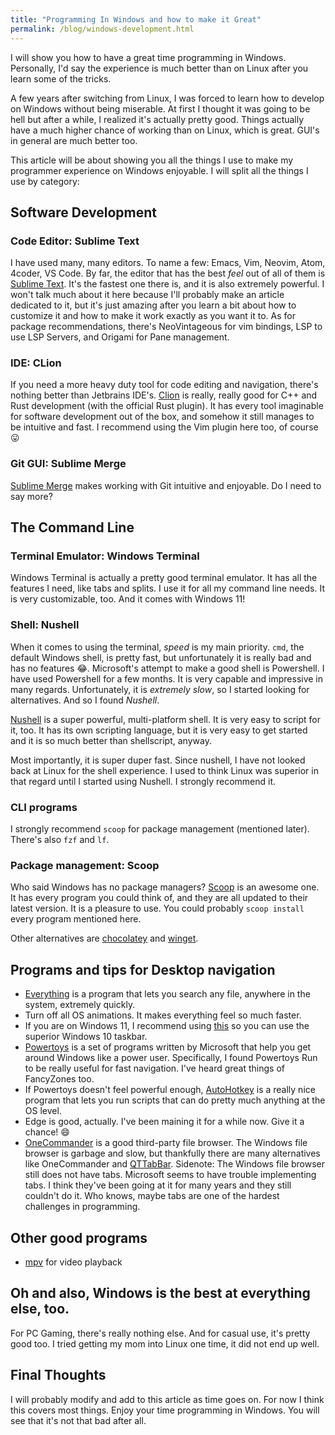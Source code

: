 ```yaml
---
title: "Programming In Windows and how to make it Great"
permalink: /blog/windows-development.html
---
```


I will show you how to have a great time programming in Windows. Personally, I'd say the experience is much better than on Linux after you learn some of the tricks.

<!--more-->

A few years after switching from Linux, I was forced to learn how to develop on Windows without being miserable. At first I thought it was going to be hell but after a while, I realized it's actually pretty good. Things actually have a much higher chance of working than on Linux, which is great. GUI's in general are much better too.

This article will be about showing you all the things I use to make my programmer experience on Windows enjoyable. I will split all the things I use by category:

## Software Development

### Code Editor: Sublime Text

I have used many, many editors. To name a few: Emacs, Vim, Neovim, Atom, 4coder, VS Code. By far, the editor that has the best *feel* out of all of them is [Sublime Text](https://www.sublimetext.com/). It's the fastest one there is, and it is also extremely powerful. I won't talk much about it here because I'll probably make an article dedicated to it, but it's just amazing after you learn a bit about how to customize it and how to make it work exactly as you want it to. As for package recommendations, there's NeoVintageous for vim bindings, LSP to use LSP Servers, and Origami for Pane management.

### IDE: CLion

If you need a more heavy duty tool for code editing and navigation, there's nothing better than Jetbrains IDE's. [Clion](https://www.jetbrains.com/clion/) is really, really good for C++ and Rust development (with the official Rust plugin). It has every tool imaginable for software development out of the box, and somehow it still manages to be intuitive and fast. I recommend using the Vim plugin here too, of course :stuck_out_tongue:

### Git GUI: Sublime Merge

[Sublime Merge](https://www.sublimemerge.com/) makes working with Git intuitive and enjoyable. Do I need to say more?

## The Command Line

### Terminal Emulator: Windows Terminal

Windows Terminal is actually a pretty good terminal emulator. It has all the features I need, like tabs and splits. I use it for all my command line needs. It is very customizable, too. And it comes with Windows 11!

### Shell: Nushell

When it comes to using the terminal, *speed* is my main priority. `cmd`, the default Windows shell, is pretty fast, but unfortunately it is really bad and has no features :joy:. Microsoft's attempt to make a good shell is Powershell. I have used Powershell for a few months. It is very capable and impressive in many regards. Unfortunately, it is *extremely slow*, so I started looking for alternatives. And so I found *Nushell*.

[Nushell](https://www.nushell.sh/) is a super powerful, multi-platform shell. It is very easy to script for it, too. It has its own scripting language, but it is very easy to get started and it is so much better than shellscript, anyway.

Most importantly, it is super duper fast. Since nushell, I have not looked back at Linux for the shell experience. I used to think Linux was superior in that regard until I started using Nushell. I strongly recommend it.

### CLI programs

I strongly recommend `scoop` for package management (mentioned later). There's also `fzf` and `lf`.

### Package management: Scoop

Who said Windows has no package managers? [Scoop](https://scoop.sh/) is an awesome one. It has every program you could think of, and they are all updated to their latest version. It is a pleasure to use. You could probably `scoop install` every program mentioned here.

Other alternatives are [chocolatey](https://chocolatey.org/) and [winget](https://winget.run/).

## Programs and tips for Desktop navigation

- [Everything](https://www.voidtools.com/-) is a program that lets you search any file, anywhere in the system, extremely quickly.
- Turn off all OS animations. It makes everything feel so much faster.
- If you are on Windows 11, I recommend using [this](https://github.com/valinet/ExplorerPatcher) so you can use the superior Windows 10 taskbar.
- [Powertoys](https://github.com/microsoft/PowerToys) is a set of programs written by Microsoft that help you get around Windows like a power user. Specifically, I found Powertoys Run to be really useful for fast navigation. I've heard great things of FancyZones too.
- If Powertoys doesn't feel powerful enough, [AutoHotkey](https://www.autohotkey.com/) is a really nice program that lets you run scripts that can do pretty much anything at the OS level.
- Edge is good, actually. I've been maining it for a while now. Give it a chance! :smile:
- [OneCommander](https://www.onecommander.com/) is a good third-party file browser. The Windows file browser is garbage and slow, but thankfully there are many alternatives like OneCommander and [QTTabBar](http://qttabbar.wikidot.com/). Sidenote: The Windows file browser still does not have tabs. Microsoft seems to have trouble implementing tabs. I think they've been going at it for many years and they still couldn't do it. Who knows, maybe tabs are one of the hardest challenges in programming.

## Other good programs

- [mpv](https://mpv.io/) for video playback

## Oh and also, Windows is the best at everything else, too.

For PC Gaming, there's really nothing else. And for casual use, it's pretty good too. I tried getting my mom into Linux one time, it did not end up well.

## Final Thoughts

I will probably modify and add to this article as time goes on. For now I think this covers most things. Enjoy your time programming in Windows. You will see that it's not that bad after all.
